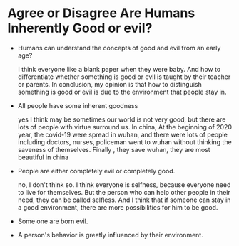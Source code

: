 # Agree or Disagree Are Humans Inherently Good or evil?

- Humans can understand the concepts of good and evil from an early age?

   I think everyone like a blank paper when they were baby. And how to differentiate whether something is good or evil is taught by their teacher or parents. In conclusion, my opinion is that how to distinguish something is good or evil is due to the environment that people stay in.

- All people have some inherent goodness

  yes I think may be sometimes our world is not very good, but there are lots of people with virtue surround us. In china, At the beginning of 2020 year, the covid-19 were spread in wuhan, and there were lots of people including doctors, nurses, policeman went to wuhan without thinking the saveness of themselves. Finally , they save wuhan, they are most beautiful in china

- People are either completely evil or completely good.

  no, I don't think so. I think everyone is selfness, because everyone need to live for themselves. But the person who can help other people in their need, they can be called selfless.  And I think that if someone can stay in a good environment, there are more possibilities for him to be good. 

- Some one are born evil.
- A person's behavior is greatly influenced by their environment.